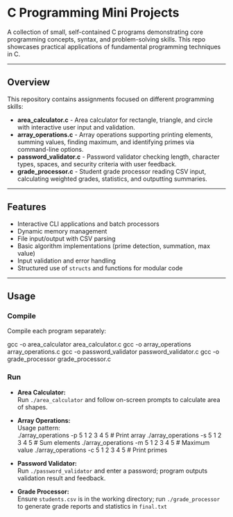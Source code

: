 # C Programming Mini Projects

A collection of small, self-contained C programs demonstrating core programming concepts, syntax, and problem-solving skills. This repo showcases practical applications of fundamental programming techniques in C.

---

## Overview

This repository contains assignments focused on different programming skills:

- **area_calculator.c** - Area calculator for rectangle, triangle, and circle with interactive user input and validation.
- **array_operations.c** - Array operations supporting printing elements, summing values, finding maximum, and identifying primes via command-line options.
- **password_validator.c** - Password validator checking length, character types, spaces, and security criteria with user feedback.
- **grade_processor.c** - Student grade processor reading CSV input, calculating weighted grades, statistics, and outputting summaries.

---

## Features

- Interactive CLI applications and batch processors
- Dynamic memory management
- File input/output with CSV parsing
- Basic algorithm implementations (prime detection, summation, max value)
- Input validation and error handling
- Structured use of `structs` and functions for modular code

---

## Usage

### Compile

Compile each program separately:

gcc -o area_calculator area_calculator.c
gcc -o array_operations array_operations.c
gcc -o password_validator password_validator.c
gcc -o grade_processor grade_processor.c

### Run

- **Area Calculator:**  
  Run `./area_calculator` and follow on-screen prompts to calculate area of shapes.

- **Array Operations:**  
  Usage pattern:  
./array_operations -p 5 1 2 3 4 5 # Print array
./array_operations -s 5 1 2 3 4 5 # Sum elements
./array_operations -m 5 1 2 3 4 5 # Maximum value
./array_operations -c 5 1 2 3 4 5 # Print primes

- **Password Validator:**  
Run `./password_validator` and enter a password; program outputs validation result and feedback.

- **Grade Processor:**  
Ensure `students.csv` is in the working directory; run `./grade_processor` to generate grade reports and statistics in `final.txt`